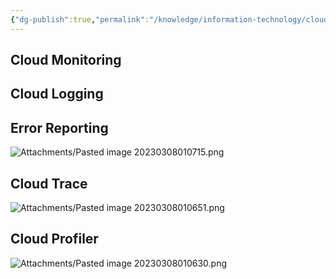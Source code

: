 ```yaml
---
{"dg-publish":true,"permalink":"/knowledge/information-technology/cloud/google-cloud/monitoring/","dgPassFrontmatter":true}
---
```


## Cloud Monitoring

## Cloud Logging

## Error Reporting

![Attachments/Pasted image 20230308010715.png](/img/user/Attachments/Pasted%20image%2020230308010715.png)

## Cloud Trace

![Attachments/Pasted image 20230308010651.png](/img/user/Attachments/Pasted%20image%2020230308010651.png)
## Cloud Profiler

![Attachments/Pasted image 20230308010630.png](/img/user/Attachments/Pasted%20image%2020230308010630.png)
